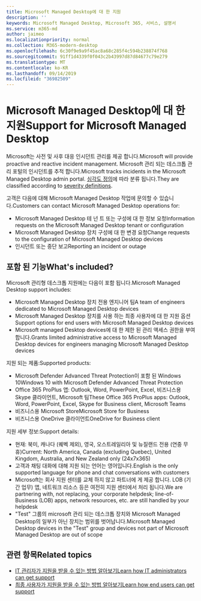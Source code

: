 ```yaml
---
title: Microsoft Managed Desktop에 대 한 지원
description: ''
keywords: Microsoft Managed Desktop, Microsoft 365, 서비스, 설명서
ms.service: m365-md
author: jaimeo
ms.localizationpriority: normal
ms.collection: M365-modern-desktop
ms.openlocfilehash: 6c30f9e9a9f45ac8a68c285f4c594b238874f768
ms.sourcegitcommit: 91ff1d4339f0f043c2b43997d87d84677c79e279
ms.translationtype: MT
ms.contentlocale: ko-KR
ms.lasthandoff: 09/14/2019
ms.locfileid: "36982509"
---
```

# <a name="support-for-microsoft-managed-desktop"></a><span data-ttu-id="60523-103">Microsoft Managed Desktop에 대 한 지원</span><span class="sxs-lookup"><span data-stu-id="60523-103">Support for Microsoft Managed Desktop</span></span>

<span data-ttu-id="60523-104">Microsoft는 사전 및 사후 대응 인시던트 관리를 제공 합니다.</span><span class="sxs-lookup"><span data-stu-id="60523-104">Microsoft will provide proactive and reactive incident management.</span></span> <span data-ttu-id="60523-105">Microsoft 관리 되는 데스크톱 관리 포털의 인시던트를 추적 합니다.</span><span class="sxs-lookup"><span data-stu-id="60523-105">Microsoft tracks incidents in the Microsoft Managed Desktop admin portal.</span></span> <span data-ttu-id="60523-106">[심각도 정의](../working-with-managed-desktop/admin-support.md#sev)에 따라 분류 됩니다.</span><span class="sxs-lookup"><span data-stu-id="60523-106">They are classified according to [severity definitions](../working-with-managed-desktop/admin-support.md#sev).</span></span>

<span data-ttu-id="60523-107">고객은 다음에 대해 Microsoft Managed Desktop 작업에 문의할 수 있습니다.</span><span class="sxs-lookup"><span data-stu-id="60523-107">Customers can contact Microsoft Managed Desktop operations for:</span></span>
- <span data-ttu-id="60523-108">Microsoft Managed Desktop 테 넌 트 또는 구성에 대 한 정보 요청</span><span class="sxs-lookup"><span data-stu-id="60523-108">Information requests on the Microsoft Managed Desktop tenant or configuration</span></span>
- <span data-ttu-id="60523-109">Microsoft Managed Desktop 장치 구성에 대 한 변경 요청</span><span class="sxs-lookup"><span data-stu-id="60523-109">Change requests to the configuration of Microsoft Managed Desktop devices</span></span>
- <span data-ttu-id="60523-110">인시던트 또는 중단 보고</span><span class="sxs-lookup"><span data-stu-id="60523-110">Reporting an incident or outage</span></span>

## <a name="whats-included"></a><span data-ttu-id="60523-111">포함 된 기능</span><span class="sxs-lookup"><span data-stu-id="60523-111">What's included?</span></span>

<span data-ttu-id="60523-112">Microsoft 관리형 데스크톱 지원에는 다음이 포함 됩니다.</span><span class="sxs-lookup"><span data-stu-id="60523-112">Microsoft Managed Desktop support includes:</span></span>

- <span data-ttu-id="60523-113">Microsoft Managed Desktop 장치 전용 엔지니어 팀</span><span class="sxs-lookup"><span data-stu-id="60523-113">A team of engineers dedicated to Microsoft Managed Desktop devices</span></span>
- <span data-ttu-id="60523-114">Microsoft Managed Desktop 장치를 사용 하는 최종 사용자에 대 한 지원 옵션</span><span class="sxs-lookup"><span data-stu-id="60523-114">Support options for end users with Microsoft Managed Desktop devices</span></span>
- <span data-ttu-id="60523-115">Microsoft managed Desktop devices에 대 한 제한 된 관리 액세스 권한을 부여 합니다.</span><span class="sxs-lookup"><span data-stu-id="60523-115">Grants limited administrative access to Microsoft Managed Desktop devices for engineers managing Microsoft Managed Desktop devices</span></span> 

<span data-ttu-id="60523-116">지원 되는 제품:</span><span class="sxs-lookup"><span data-stu-id="60523-116">Supported products:</span></span>

- <span data-ttu-id="60523-117">Microsoft Defender Advanced Threat Protection이 포함 된 Windows 10</span><span class="sxs-lookup"><span data-stu-id="60523-117">Windows 10 with Microsoft Defender Advanced Threat Protection</span></span> 
- <span data-ttu-id="60523-118">Office 365 ProPlus 앱: Outlook, Word, PowerPoint, Excel, 비즈니스용 Skype 클라이언트, Microsoft 팀</span><span class="sxs-lookup"><span data-stu-id="60523-118">These Office 365 ProPlus apps: Outlook, Word, PowerPoint, Excel, Skype for Business client, Microsoft Teams</span></span> 
- <span data-ttu-id="60523-119">비즈니스용 Microsoft Store</span><span class="sxs-lookup"><span data-stu-id="60523-119">Microsoft Store for Business</span></span> 
- <span data-ttu-id="60523-120">비즈니스용 OneDrive 클라이언트</span><span class="sxs-lookup"><span data-stu-id="60523-120">OneDrive for Business client</span></span> 

<span data-ttu-id="60523-121">지원 세부 정보:</span><span class="sxs-lookup"><span data-stu-id="60523-121">Support details:</span></span>

- <span data-ttu-id="60523-122">현재: 북미, 캐나다 (퀘벡 제외), 영국, 오스트레일리아 및 뉴질랜드 전용 (연중 무휴)</span><span class="sxs-lookup"><span data-stu-id="60523-122">Current: North America, Canada (excluding Quebec), United Kingdom, Australia, and New Zealand only (24x7x365)</span></span> 
- <span data-ttu-id="60523-123">고객과 채팅 대화에 대해 지원 되는 언어는 영어입니다.</span><span class="sxs-lookup"><span data-stu-id="60523-123">English is the only supported language for phone and chat conversations with customers</span></span> 
- <span data-ttu-id="60523-124">Microsoft는 회사 지원 센터를 교체 하지 않고 파트너에 게 제공 합니다. LOB (기간 업무) 앱, 네트워크 리소스 등은 여전히 지원 센터에서 처리 됩니다.</span><span class="sxs-lookup"><span data-stu-id="60523-124">We are partnering with, not replacing, your corporate helpdesk; line-of-Business (LOB) apps, network resources, etc. are still handled by your helpdesk</span></span> 
- <span data-ttu-id="60523-125">"Test" 그룹의 microsoft 관리 되는 데스크톱 장치와 Microsoft Managed Desktop의 일부가 아닌 장치는 범위를 벗어납니다.</span><span class="sxs-lookup"><span data-stu-id="60523-125">Microsoft Managed Desktop devices in the "Test" group and devices not part of Microsoft Managed Desktop are out of scope</span></span> 


## <a name="related-topics"></a><span data-ttu-id="60523-126">관련 항목</span><span class="sxs-lookup"><span data-stu-id="60523-126">Related topics</span></span>

- [<span data-ttu-id="60523-127">IT 관리자가 지원을 받을 수 있는 방법 알아보기</span><span class="sxs-lookup"><span data-stu-id="60523-127">Learn how IT administrators can get support</span></span>](../working-with-managed-desktop/admin-support.md)
- [<span data-ttu-id="60523-128">최종 사용자가 지원을 받을 수 있는 방법 알아보기</span><span class="sxs-lookup"><span data-stu-id="60523-128">Learn how end users can get support</span></span>](../working-with-managed-desktop/end-user-support.md)
